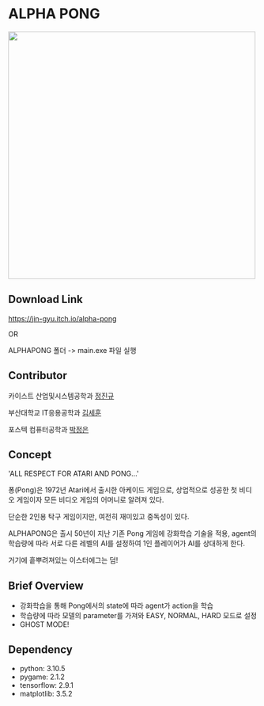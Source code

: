 # ALPHA PONG

<img src="https://user-images.githubusercontent.com/58676453/179725992-941d0319-8e8e-40cd-8798-ea6558f59df3.png" width="500"/>


## Download Link

https://jin-gyu.itch.io/alpha-pong

OR

ALPHAPONG 폴더 -> main.exe 파일 실행


## Contributor

카이스트 산업및시스템공학과 [정진규](https://github.com/jeongjingyu)

부산대학교 IT응용공학과 [김세훈](https://github.com/ki-met-hoon)

포스텍 컴퓨터공학과 [박정은](http://github.com/jjungnii)



## Concept

'ALL RESPECT FOR ATARI AND PONG...'

퐁(Pong)은 1972년 Atari에서 출시한 아케이드 게임으로, 상업적으로 성공한 첫 비디오 게임이자 모든 비디오 게임의 어머니로 알려져 있다.

단순한 2인용 탁구 게임이지만, 여전히 재미있고 중독성이 있다.

ALPHAPONG은 출시 50년이 지난 기존 Pong 게임에 강화학습 기술을 적용, agent의 학습량에 따라 서로 다른 레벨의 AI를 설정하여 1인 플레이어가 AI를 상대하게 한다.

거기에 흩뿌려져있는 이스터에그는 덤!


## Brief Overview

- 강화학습을 통해 Pong에서의 state에 따라 agent가 action을 학습
- 학습량에 따라 모델의 parameter를 가져와 EASY, NORMAL, HARD 모드로 설정
- GHOST MODE!


## Dependency

- python: 3.10.5
- pygame: 2.1.2
- tensorflow: 2.9.1
- matplotlib: 3.5.2
